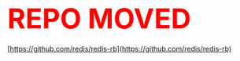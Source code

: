 # <span style='color: red; font-size: 2em'>REPO MOVED</span>

[https://github.com/redis/redis-rb](https://github.com/redis/redis-rb)

